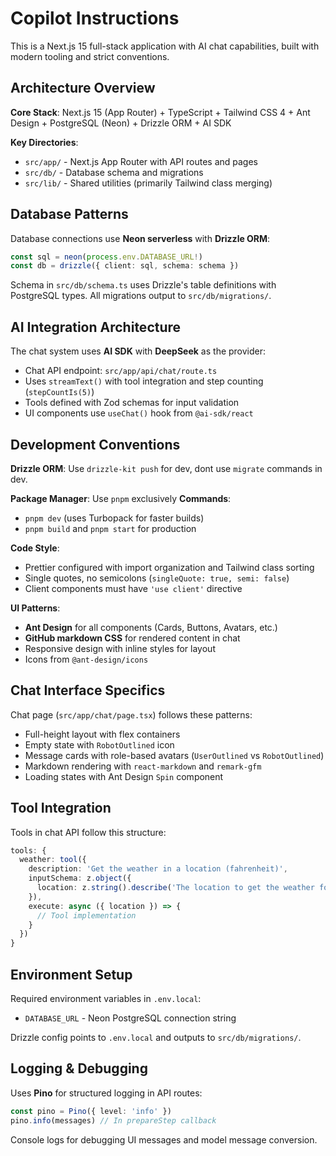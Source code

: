 # Copilot Instructions

This is a Next.js 15 full-stack application with AI chat capabilities, built with modern tooling and strict conventions.

## Architecture Overview

**Core Stack**: Next.js 15 (App Router) + TypeScript + Tailwind CSS 4 + Ant Design + PostgreSQL (Neon) + Drizzle ORM + AI SDK

**Key Directories**:
- `src/app/` - Next.js App Router with API routes and pages
- `src/db/` - Database schema and migrations
- `src/lib/` - Shared utilities (primarily Tailwind class merging)

## Database Patterns

Database connections use **Neon serverless** with **Drizzle ORM**:
```typescript
const sql = neon(process.env.DATABASE_URL!)
const db = drizzle({ client: sql, schema: schema })
```

Schema in `src/db/schema.ts` uses Drizzle's table definitions with PostgreSQL types. All migrations output to `src/db/migrations/`.

## AI Integration Architecture

The chat system uses **AI SDK** with **DeepSeek** as the provider:
- Chat API endpoint: `src/app/api/chat/route.ts`
- Uses `streamText()` with tool integration and step counting (`stepCountIs(5)`)
- Tools defined with Zod schemas for input validation
- UI components use `useChat()` hook from `@ai-sdk/react`

## Development Conventions

**Drizzle ORM**: Use `drizzle-kit push` for dev, dont use `migrate` commands in dev.

**Package Manager**: Use `pnpm` exclusively
**Commands**: 
- `pnpm dev` (uses Turbopack for faster builds)
- `pnpm build` and `pnpm start` for production

**Code Style**:
- Prettier configured with import organization and Tailwind class sorting
- Single quotes, no semicolons (`singleQuote: true, semi: false`)
- Client components must have `'use client'` directive

**UI Patterns**:
- **Ant Design** for all components (Cards, Buttons, Avatars, etc.)
- **GitHub markdown CSS** for rendered content in chat
- Responsive design with inline styles for layout
- Icons from `@ant-design/icons`

## Chat Interface Specifics

Chat page (`src/app/chat/page.tsx`) follows these patterns:
- Full-height layout with flex containers
- Empty state with `RobotOutlined` icon
- Message cards with role-based avatars (`UserOutlined` vs `RobotOutlined`)
- Markdown rendering with `react-markdown` and `remark-gfm`
- Loading states with Ant Design `Spin` component

## Tool Integration

Tools in chat API follow this structure:
```typescript
tools: {
  weather: tool({
    description: 'Get the weather in a location (fahrenheit)',
    inputSchema: z.object({
      location: z.string().describe('The location to get the weather for'),
    }),
    execute: async ({ location }) => {
      // Tool implementation
    }
  })
}
```

## Environment Setup

Required environment variables in `.env.local`:
- `DATABASE_URL` - Neon PostgreSQL connection string

Drizzle config points to `.env.local` and outputs to `src/db/migrations/`.

## Logging & Debugging

Uses **Pino** for structured logging in API routes:
```typescript
const pino = Pino({ level: 'info' })
pino.info(messages) // In prepareStep callback
```

Console logs for debugging UI messages and model message conversion.
